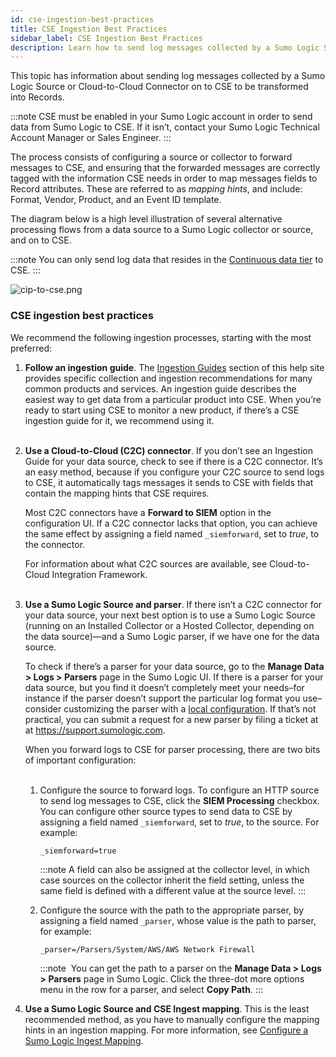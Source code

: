 ```yaml
---
id: cse-ingestion-best-practices
title: CSE Ingestion Best Practices
sidebar_label: CSE Ingestion Best Practices
description: Learn how to send log messages collected by a Sumo Logic Source or Cloud-to-Cloud Connector on to CSE to be transformed into Records.
---
```


This topic has information about sending log messages collected by a Sumo Logic Source or Cloud-to-Cloud Connector on to CSE to be transformed into Records. 

:::note
CSE must be enabled in your Sumo Logic account in order to send data from Sumo Logic to CSE. If it isn’t, contact your Sumo Logic Technical Account Manager or Sales Engineer.
:::

The process consists of configuring a source or collector to forward messages to CSE, and ensuring that the forwarded messages are correctly tagged with the information CSE needs in order to map messages fields to Record attributes. These are referred to as *mapping hints*, and include: Format, Vendor, Product, and an Event ID template.

The diagram below is a high level illustration of several alternative processing flows from a data source to a Sumo Logic collector or source, and on to CSE. 

:::note
You can only send log data that resides in the [Continuous data tier](docs/manage/partitions-data-tiers/data-tiers.md) to CSE.
:::

![cip-to-cse.png](/img/cse/cip-to-cse.png)

### CSE ingestion best practices

We recommend the following ingestion processes, starting with the most preferred:

1. **Follow an ingestion guide**. The [Ingestion Guides](/docs/cse/ingestion) section of this help site provides specific collection and ingestion recommendations for many common products and services. An ingestion guide describes the easiest way to get data from a particular product into CSE. When you’re ready to start using CSE to monitor a new product, if there’s a CSE ingestion guide for it, we recommend using it.   
     
1. **Use a Cloud-to-Cloud (C2C) connector**. If you don’t see an Ingestion Guide for your data source, check to see if there is a C2C connector. It’s an easy method, because if you configure your C2C source to send logs to CSE, it automatically tags messages it sends to CSE with fields that contain the mapping hints that CSE requires.   

    Most C2C connectors have a **Forward to SIEM** option in the configuration UI. If a C2C connector lacks that option, you can achieve the same effect by assigning a field named `_siemforward`, set to *true*, to the connector.  

    For information about what C2C sources are available, see Cloud-to-Cloud Integration Framework.  
     
1. **Use a Sumo Logic Source and parser**. If there isn’t a C2C connector for your data source, your next best option is to use a Sumo Logic Source (running on an Installed Collector or a Hosted Collector, depending on the data source)—and a Sumo Logic parser, if we have one for the data source.   

    To check if there’s a parser for your data source, go to the **Manage Data \> Logs \> Parsers** page in the Sumo Logic UI. If there is a parser for your data source, but you find it doesn’t completely meet your needs–for instance if the parser doesn’t support the particular log format you use–consider customizing the parser with a [local configuration](../schema/parser-editor.md). If
    that’s not practical, you can submit a request for a new parser by filing a ticket at at https://support.sumologic.com.  

    When you forward logs to CSE for parser processing, there are two bits of important configuration:  
     
    1. Configure the source to forward logs. To configure an HTTP source to send log messages to CSE, click the **SIEM Processing** checkbox. You can configure other source types to send data to CSE by assigning a field named `_siemforward`, set to *true*, to the source. For example:  

        ```
        _siemforward=true
        ```

        :::note
        A field can also be assigned at the collector level, in which case sources on the collector inherit the field setting, unless the same field is defined with a different value at the source level.
        :::

    2. Configure the source with the path to the appropriate parser, by assigning a field named `_parser`, whose value is the path to parser, for example:  

        ```
        _parser=/Parsers/System/AWS/AWS Network Firewall
        ```  

        :::note 
        You can get the path to a parser on the **Manage Data \> Logs \> Parsers** page in Sumo Logic. Click the three-dot more options menu in the row for a parser, and select **Copy Path**.
        :::

1. **Use a Sumo Logic Source and CSE Ingest mapping**. This is the least recommended method, as you have to manually configure the mapping hints in an ingestion mapping. For more information, see [Configure a Sumo Logic Ingest Mapping](sumo-logic-ingest-mapping.md).
